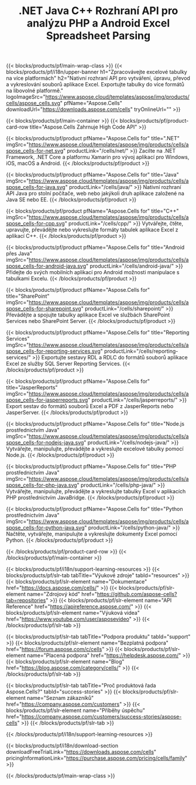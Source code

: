 ﻿---
title: .NET Java C++ Rozhraní API pro analýzu PHP a Android Excel Spreadsheet Parsing 
weight: 10
url: /cs/family
description: Knihovny pro čtení, zápis a manipulaci se soubory Microsoft Excel v .NET Java C++ aplikacích pro Android a SharePoint. Exportujte pracovní listy do SSRS a JasperReports
---
{{< blocks/products/pf/main-wrap-class >}}
{{< blocks/products/pf/i18n/upper-banner h1="Zpracovávejte excelové tabulky na více platformách" h2="Nativní rozhraní API pro vytváření, úpravu, převod a vykreslování souborů aplikace Excel. Exportujte tabulky do více formátů na libovolné platformě." logoImageSrc="https://www.aspose.cloud/templates/aspose/img/products/cells/aspose_cells.svg" pfName="Aspose.Cells" downloadUrl="https://downloads.aspose.com/cells" tryOnlineUrl="" >}}

{{< blocks/products/pf/main-container >}}
{{< blocks/products/pf/product-card-row title="Aspose.Cells Zahrnuje High Code API" >}}

{{< blocks/products/pf/product pfName="Aspose.Cells for" title=".NET" imgSrc="https://www.aspose.cloud/templates/aspose/img/products/cells/aspose_cells-for-net.svg" productLink="/cells/net/" >}}
Zacilte na .NET Framework, .NET Core a platformu Xamarin pro vývoj aplikací pro Windows, iOS, macOS a Android.
{{< /blocks/products/pf/product >}}

{{< blocks/products/pf/product pfName="Aspose.Cells for" title="Java" imgSrc="https://www.aspose.cloud/templates/aspose/img/products/cells/aspose_cells-for-java.svg" productLink="/cells/java/" >}}
Nativní rozhraní API Java pro stolní počítače, web nebo jakýkoli druh aplikace založené na Java SE nebo EE.
{{< /blocks/products/pf/product >}}

{{< blocks/products/pf/product pfName="Aspose.Cells for" title="C++" imgSrc="https://www.aspose.cloud/templates/aspose/img/products/cells/aspose_cells-for-cpp.svg" productLink="/cells/cpp/" >}}
Vytvářejte, čtěte, upravujte, převádějte nebo vykreslujte formáty tabulek aplikace Excel z aplikací C++.
{{< /blocks/products/pf/product >}}

{{< blocks/products/pf/product pfName="Aspose.Cells for" title="Android přes Java" imgSrc="https://www.aspose.cloud/templates/aspose/img/products/cells/aspose_cells-for-android-java.svg" productLink="/cells/android-java/" >}}
Přidejte do svých mobilních aplikací pro Android možnosti manipulace s tabulkami Excelu.
{{< /blocks/products/pf/product >}}

{{< blocks/products/pf/product pfName="Aspose.Cells for" title="SharePoint" imgSrc="https://www.aspose.cloud/templates/aspose/img/products/cells/aspose_cells-for-sharepoint.svg" productLink="/cells/sharepoint/" >}}
Převádějte a spojujte tabulky aplikace Excel ve službách SharePoint Services nebo SharePoint Server.
{{< /blocks/products/pf/product >}}

{{< blocks/products/pf/product pfName="Aspose.Cells for" title="Reporting Services" imgSrc="https://www.aspose.cloud/templates/aspose/img/products/cells/aspose_cells-for-reporting-services.svg" productLink="/cells/reporting-services/" >}}
Exportujte sestavy RDL a RDLC do formátů souborů aplikace Excel ze služby SQL Server Reporting Services.
{{< /blocks/products/pf/product >}}

{{< blocks/products/pf/product pfName="Aspose.Cells for" title="JasperReports" imgSrc="https://www.aspose.cloud/templates/aspose/img/products/cells/aspose_cells-for-jasperreports.svg" productLink="/cells/jasperreports/" >}}
Export sestav do formátů souborů Excel a PDF z JasperReports nebo JasperServer.
{{< /blocks/products/pf/product >}}

{{< blocks/products/pf/product pfName="Aspose.Cells for" title="Node.js prostřednictvím Java" imgSrc="https://www.aspose.cloud/templates/aspose/img/products/cells/aspose_cells-for-nodejs-java.svg" productLink="/cells/nodejs-java/" >}}
Vytvářejte, manipulujte, převádějte a vykreslujte excelové tabulky pomocí Node.js.
{{< /blocks/products/pf/product >}}

{{< blocks/products/pf/product pfName="Aspose.Cells for" title="PHP prostřednictvím Java" imgSrc="https://www.aspose.cloud/templates/aspose/img/products/cells/aspose_cells-for-php-java.svg" productLink="/cells/php-java/" >}}
Vytvářejte, manipulujte, převádějte a vykreslujte tabulky Excel v aplikacích PHP prostřednictvím JavaBridge.
{{< /blocks/products/pf/product >}}

{{< blocks/products/pf/product pfName="Aspose.Cells for" title="Python prostřednictvím Java" imgSrc="https://www.aspose.cloud/templates/aspose/img/products/cells/aspose_cells-for-python-java.svg" productLink="/cells/python-java/" >}}
Načtěte, vytvářejte, manipulujte a vykreslujte dokumenty Excel pomocí Python.
{{< /blocks/products/pf/product >}}

{{< /blocks/products/pf/product-card-row >}}
{{< /blocks/products/pf/main-container >}}

{{< blocks/products/pf/i18n/support-learning-resources >}}
{{< blocks/products/pf/slr-tab tabTitle="Výukové zdroje" tabId="resources" >}}
{{< blocks/products/pf/slr-element name="Dokumentace" href="https://docs.aspose.com/cells/" >}}
{{< blocks/products/pf/slr-element name="Zdrojový kód" href="https://github.com/aspose-cells?tab=repositories" >}}
{{< blocks/products/pf/slr-element name="API Reference" href="https://apireference.aspose.com/" >}}
{{< blocks/products/pf/slr-element name="Výuková videa" href="https://www.youtube.com/user/asposevideo" >}}
{{< /blocks/products/pf/slr-tab >}}

{{< blocks/products/pf/slr-tab tabTitle="Podpora produktu" tabId="support" >}}
{{< blocks/products/pf/slr-element name="Bezplatná podpora" href="https://forum.aspose.com/c/cells" >}}
{{< blocks/products/pf/slr-element name="Placená podpora" href="https://helpdesk.aspose.com/" >}}
{{< blocks/products/pf/slr-element name="Blog" href="https://blog.aspose.com/category/cells/" >}}
{{< /blocks/products/pf/slr-tab >}}

{{< blocks/products/pf/slr-tab tabTitle="Proč produktová řada Aspose.Cells?" tabId="success-stories" >}}
{{< blocks/products/pf/slr-element name="Seznam zákazníků" href="https://company.aspose.com/customers" >}}
{{< blocks/products/pf/slr-element name="Příběhy úspěchu" href="https://company.aspose.com/customers/success-stories/aspose-cells" >}}
{{< /blocks/products/pf/slr-tab >}}

{{< /blocks/products/pf/i18n/support-learning-resources >}}

{{< blocks/products/pf/i18n/download-section downloadFreeTrialLink="https://downloads.aspose.com/cells" pricingInformationLink="https://purchase.aspose.com/pricing/cells/family" >}}

{{< /blocks/products/pf/main-wrap-class >}}